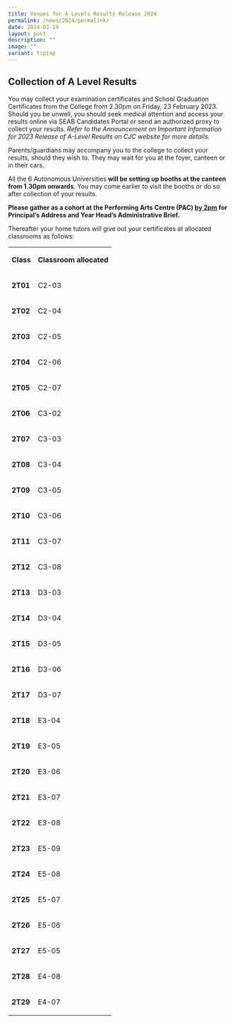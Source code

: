 ```yaml
---
title: Venues for A Levels Results Release 2024
permalink: /news/2024/permalink/
date: 2024-02-19
layout: post
description: ""
image: ""
variant: tiptap
---
```

<h2>Collection of A Level Results</h2>
<p>You may collect your examination certificates and School Graduation Certificates
from the College from 2.30pm on Friday, 23 February 2023. Should you be
unwell, you should seek medical attention and access your results online
via SEAB Candidates Portal or send an authorized proxy to collect your
results. <em>Refer to the Announcement on Important Information for 2023 Release of A-Level Results on CJC website for more details.</em>
</p>
<p>Parents/guardians may accompany you to the college to collect your results,
should they wish to.&nbsp;They may wait for you at the foyer, canteen or
in their cars.</p>
<p>All the 6 Autonomous Universities<strong> will be setting up booths at the canteen from 1.30pm onwards</strong>.
You may come earlier to visit the booths or do so after collection of your
results.</p>
<p><strong>Please gather as a cohort at the Performing Arts Centre (PAC) <u>by 2pm</u> for Principal’s Address and Year Head’s Administrative Brief.</strong>
</p>
<p>Thereafter your home tutors will give out your certificates at allocated
classrooms as follows:</p>
<table>
<tbody>
<tr>
<td rowspan="1" colspan="1">
<p><strong>Class</strong>
</p>
</td>
<td rowspan="1" colspan="1">
<p><strong>Classroom allocated</strong>
</p>
</td>
</tr>
<tr>
<td rowspan="1" colspan="1">
<p><strong>2T01</strong>
</p>
</td>
<td rowspan="1" colspan="1">
<p>C2-03</p>
</td>
</tr>
<tr>
<td rowspan="1" colspan="1">
<p><strong>2T02</strong>
</p>
</td>
<td rowspan="1" colspan="1">
<p>C2-04</p>
</td>
</tr>
<tr>
<td rowspan="1" colspan="1">
<p><strong>2T03</strong>
</p>
</td>
<td rowspan="1" colspan="1">
<p>C2-05</p>
</td>
</tr>
<tr>
<td rowspan="1" colspan="1">
<p><strong>2T04</strong>
</p>
</td>
<td rowspan="1" colspan="1">
<p>C2-06</p>
</td>
</tr>
<tr>
<td rowspan="1" colspan="1">
<p><strong>2T05</strong>
</p>
</td>
<td rowspan="1" colspan="1">
<p>C2-07</p>
</td>
</tr>
<tr>
<td rowspan="1" colspan="1">
<p><strong>2T06</strong>
</p>
</td>
<td rowspan="1" colspan="1">
<p>C3-02</p>
</td>
</tr>
<tr>
<td rowspan="1" colspan="1">
<p><strong>2T07</strong>
</p>
</td>
<td rowspan="1" colspan="1">
<p>C3-03</p>
</td>
</tr>
<tr>
<td rowspan="1" colspan="1">
<p><strong>2T08</strong>
</p>
</td>
<td rowspan="1" colspan="1">
<p>C3-04</p>
</td>
</tr>
<tr>
<td rowspan="1" colspan="1">
<p><strong>2T09</strong>
</p>
</td>
<td rowspan="1" colspan="1">
<p>C3-05</p>
</td>
</tr>
<tr>
<td rowspan="1" colspan="1">
<p><strong>2T10</strong>
</p>
</td>
<td rowspan="1" colspan="1">
<p>C3-06</p>
</td>
</tr>
<tr>
<td rowspan="1" colspan="1">
<p><strong>2T11</strong>
</p>
</td>
<td rowspan="1" colspan="1">
<p>C3-07</p>
</td>
</tr>
<tr>
<td rowspan="1" colspan="1">
<p><strong>2T12</strong>
</p>
</td>
<td rowspan="1" colspan="1">
<p>C3-08</p>
</td>
</tr>
<tr>
<td rowspan="1" colspan="1">
<p><strong>2T13</strong>
</p>
</td>
<td rowspan="1" colspan="1">
<p>D3-03</p>
</td>
</tr>
<tr>
<td rowspan="1" colspan="1">
<p><strong>2T14</strong>
</p>
</td>
<td rowspan="1" colspan="1">
<p>D3-04</p>
</td>
</tr>
<tr>
<td rowspan="1" colspan="1">
<p><strong>2T15</strong>
</p>
</td>
<td rowspan="1" colspan="1">
<p>D3-05</p>
</td>
</tr>
<tr>
<td rowspan="1" colspan="1">
<p><strong>2T16</strong>
</p>
</td>
<td rowspan="1" colspan="1">
<p>D3-06</p>
</td>
</tr>
<tr>
<td rowspan="1" colspan="1">
<p><strong>2T17</strong>
</p>
</td>
<td rowspan="1" colspan="1">
<p>D3-07</p>
</td>
</tr>
<tr>
<td rowspan="1" colspan="1">
<p><strong>2T18</strong>
</p>
</td>
<td rowspan="1" colspan="1">
<p>E3-04</p>
</td>
</tr>
<tr>
<td rowspan="1" colspan="1">
<p><strong>2T19</strong>
</p>
</td>
<td rowspan="1" colspan="1">
<p>E3-05</p>
</td>
</tr>
<tr>
<td rowspan="1" colspan="1">
<p><strong>2T20</strong>
</p>
</td>
<td rowspan="1" colspan="1">
<p>E3-06</p>
</td>
</tr>
<tr>
<td rowspan="1" colspan="1">
<p><strong>2T21</strong>
</p>
</td>
<td rowspan="1" colspan="1">
<p>E3-07</p>
</td>
</tr>
<tr>
<td rowspan="1" colspan="1">
<p><strong>2T22</strong>
</p>
</td>
<td rowspan="1" colspan="1">
<p>E3-08</p>
</td>
</tr>
<tr>
<td rowspan="1" colspan="1">
<p><strong>2T23</strong>
</p>
</td>
<td rowspan="1" colspan="1">
<p>E5-09</p>
</td>
</tr>
<tr>
<td rowspan="1" colspan="1">
<p><strong>2T24</strong>
</p>
</td>
<td rowspan="1" colspan="1">
<p>E5-08</p>
</td>
</tr>
<tr>
<td rowspan="1" colspan="1">
<p><strong>2T25</strong>
</p>
</td>
<td rowspan="1" colspan="1">
<p>E5-07</p>
</td>
</tr>
<tr>
<td rowspan="1" colspan="1">
<p><strong>2T26</strong>
</p>
</td>
<td rowspan="1" colspan="1">
<p>E5-06</p>
</td>
</tr>
<tr>
<td rowspan="1" colspan="1">
<p><strong>2T27</strong>
</p>
</td>
<td rowspan="1" colspan="1">
<p>E5-05</p>
</td>
</tr>
<tr>
<td rowspan="1" colspan="1">
<p><strong>2T28</strong>
</p>
</td>
<td rowspan="1" colspan="1">
<p>E4-08</p>
</td>
</tr>
<tr>
<td rowspan="1" colspan="1">
<p><strong>2T29</strong>
</p>
</td>
<td rowspan="1" colspan="1">
<p>E4-07</p>
</td>
</tr>
</tbody>
</table>
<p><strong>&nbsp;</strong>
</p>